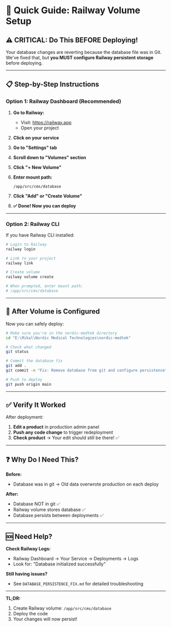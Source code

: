 # 🚀 Quick Guide: Railway Volume Setup

## ⚠️ CRITICAL: Do This BEFORE Deploying!

Your database changes are reverting because the database file was in Git. We've fixed that, but **you MUST configure Railway persistent storage** before deploying.

---

## 📋 Step-by-Step Instructions

### Option 1: Railway Dashboard (Recommended)

1. **Go to Railway:**
   - Visit: https://railway.app
   - Open your project

2. **Click on your service**

3. **Go to "Settings" tab**

4. **Scroll down to "Volumes" section**

5. **Click "+ New Volume"**

6. **Enter mount path:**
   ```
   /app/src/cms/database
   ```

7. **Click "Add" or "Create Volume"**

8. **✅ Done! Now you can deploy**

---

### Option 2: Railway CLI

If you have Railway CLI installed:

```bash
# Login to Railway
railway login

# Link to your project
railway link

# Create volume
railway volume create

# When prompted, enter mount path:
# /app/src/cms/database
```

---

## 🚀 After Volume is Configured

Now you can safely deploy:

```bash
# Make sure you're in the nordic-medtek directory
cd "E:\Mikal\Nordic Medical Technologies\nordic-medtek"

# Check what changed
git status

# Commit the database fix
git add .
git commit -m "Fix: Remove database from git and configure persistence"

# Push to deploy
git push origin main
```

---

## ✅ Verify It Worked

After deployment:

1. **Edit a product** in production admin panel
2. **Push any code change** to trigger redeployment
3. **Check product** → Your edit should still be there! ✅

---

## ❓ Why Do I Need This?

**Before:**
- Database was in git → Old data overwrote production on each deploy

**After:**
- Database NOT in git ✅
- Railway volume stores database ✅  
- Database persists between deployments ✅

---

## 🆘 Need Help?

**Check Railway Logs:**
- Railway Dashboard → Your Service → Deployments → Logs
- Look for: "Database initialized successfully"

**Still having issues?**
- See `DATABASE_PERSISTENCE_FIX.md` for detailed troubleshooting

---

**TL;DR:**
1. Create Railway volume: `/app/src/cms/database`
2. Deploy the code
3. Your changes will now persist!

